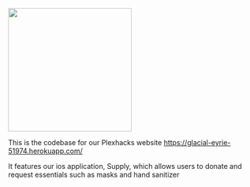<img src="https://github.com/mbzhu1/supply-webs/blob/master/src/resources/supply.svg?raw=true" width="250">

This is the codebase for our Plexhacks website https://glacial-eyrie-51974.herokuapp.com/ 

It features our ios application, Supply, which allows users to donate and request essentials such as masks and hand sanitizer
